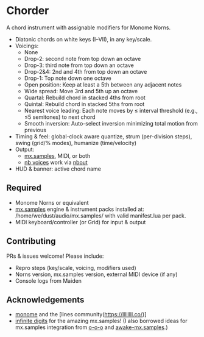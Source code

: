 # Chorder
A chord instrument with assignable modifiers for Monome Norns.

-   Diatonic chords on white keys (I–VII), in any key/scale.
-   Voicings:
    -   None
    -   Drop-2: second note from top down an octave
    -   Drop-3: third note from top down an octave
    -   Drop-2&4: 2nd and 4th from top down an octave
    -   Drop-1: Top note down one octave
    -   Open position: Keep at least a 5th between any adjacent notes
    -   Wide spread: Move 3rd and 5th up an octave
    -   Quartal: Rebuild chord in stacked 4ths from root
    -   Quintal: Rebuild chord in stacked 5ths from root
    -   Nearest voice leading: Each note moves by ≤ interval threshold (e.g., ≤5 semitones) to next chord
    -   Smooth inversion: Auto-select inversion minimizing total motion from previous
-   Timing & feel: global-clock aware quantize, strum (per-division steps), swing (grid/% modes), humanize (time/velocity)
-   Output:
    -   [mx.samples](https://github.com/schollz/mx.samples), MIDI, or both
    -   [nb voices](https://llllllll.co/t/n-b-et-al-v0-1/60374/156?u=modularbeat) work via [nbout](https://github.com/sixolet/nbout)
-   HUD & banner: active chord name

## Required
-   Monome Norns or equivalent
-   [mx.samples](https://github.com/schollz/mx.samples) engine & instrument packs installed at:
/home/we/dust/audio/mx.samples/<PackName> with valid manifest.lua per pack.
-   MIDI keyboard/controller (or Grid) for input & output

## Contributing
PRs & issues welcome!
Please include:

-   Repro steps (key/scale, voicing, modifiers used)
-   Norns version, mx.samples version, external MIDI device (if any)
-   Console logs from Maiden

## Acknowledgements
-   [monome](https://monome.org/) and the [lines community(https://llllllll.co/)]
-   [infinite digits](https://github.com/schollz) for the amazing mx.samples! (I also borrowed ideas for mx.samples integration from [o-o-o](https://github.com/schollz/o-o-o) and [awake-mx.samples](https://github.com/tomwaters/awake-mx.samples).)


